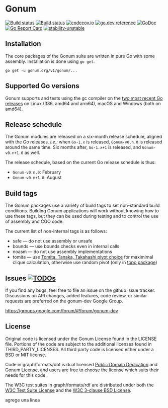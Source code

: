 # Gonum

[![Build status](https://github.com/gonum/gonum/workflows/CI/badge.svg)](https://github.com/gonum/gonum/actions)
[![Build status](https://ci.appveyor.com/api/projects/status/valslkp8sr50eepn/branch/master?svg=true)](https://ci.appveyor.com/project/Gonum/gonum/branch/master)
[![codecov.io](https://codecov.io/gh/gonum/gonum/branch/master/graph/badge.svg)](https://codecov.io/gh/gonum/gonum)
[![go.dev reference](https://pkg.go.dev/badge/gonum.org/v1/gonum)](https://pkg.go.dev/gonum.org/v1/gonum)
[![GoDoc](https://godoc.org/gonum.org/v1/gonum?status.svg)](https://godoc.org/gonum.org/v1/gonum)
[![Go Report Card](https://goreportcard.com/badge/github.com/gonum/gonum)](https://goreportcard.com/report/github.com/gonum/gonum)
[![stability-unstable](https://img.shields.io/badge/stability-unstable-yellow.svg)](https://github.com/emersion/stability-badges#unstable)

## Installation

The core packages of the Gonum suite are written in pure Go with some assembly.
Installation is done using `go get`.
```
go get -u gonum.org/v1/gonum/...
```

## Supported Go versions

Gonum supports and tests using the gc compiler on the [two most recent Go releases](https://github.com/gonum/gonum/blob/master/.github/workflows/ci.yml#L14-L15) on Linux (386, amd64 and arm64), macOS and Windows (both on amd64).

## Release schedule

The Gonum modules are released on a six-month release schedule, aligned with the Go releases.
_i.e.:_ when `Go-1.x` is released, `Gonum-v0.n.0` is released around the same time.
Six months after, `Go-1.x+1` is released, and `Gonum-v0.n+1.0` as well.

The release schedule, based on the current Go release schedule is thus:

- `Gonum-v0.n.0`: February
- `Gonum-v0.n+1.0`: August

## Build tags

The Gonum packages use a variety of build tags to set non-standard build conditions.
Building Gonum applications will work without knowing how to use these tags, but they can be used during testing and to control the use of assembly and CGO code.

The current list of non-internal tags is as follows:

- safe — do not use assembly or unsafe
- bounds — use bounds checks even in internal calls
- noasm — do not use assembly implementations
- tomita — use [Tomita, Tanaka, Takahashi pivot choice](https://doi.org/10.1016%2Fj.tcs.2006.06.015) for maximimal clique calculation, otherwise use random pivot (only in [topo package](https://godoc.org/gonum.org/v1/gonum/graph/topo))


## Issues [![TODOs](https://badgen.net/https/api.tickgit.com/badgen/github.com/gonum/gonum)](https://www.tickgit.com/browse?repo=github.com/gonum/gonum)

If you find any bugs, feel free to file an issue on the github issue tracker. Discussions on API changes, added features, code review, or similar requests are preferred on the gonum-dev Google Group.

https://groups.google.com/forum/#!forum/gonum-dev

## License

Original code is licensed under the Gonum License found in the LICENSE file. Portions of the code are subject to the additional licenses found in THIRD_PARTY_LICENSES. All third party code is licensed either under a BSD or MIT license.

Code in graph/formats/dot is dual licensed [Public Domain Dedication](https://creativecommons.org/publicdomain/zero/1.0/) and Gonum License, and users are free to choose the license which suits their needs for this code.

The W3C test suites in graph/formats/rdf are distributed under both the [W3C Test Suite License](http://www.w3.org/Consortium/Legal/2008/04-testsuite-license) and the [W3C 3-clause BSD License](http://www.w3.org/Consortium/Legal/2008/03-bsd-license).


agrege una linea
